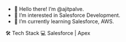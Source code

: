 - 👋 Hello there! I’m @ajitpalve.
- 👀 I’m interested in Salesforce Development.
- 🌱 I’m currently learning Salesforce, AWS.
 
 🛠 Tech Stack
💻 Salesforce | Apex

<!---
ajitpalve/ajitpalve is a ✨ special ✨ repository because its `README.md` (this file) appears on your GitHub profile.
You can click the Preview link to take a look at your changes.
--->

